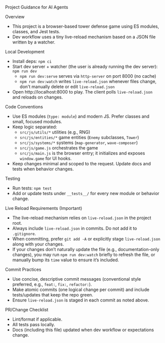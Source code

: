 Project Guidance for AI Agents

Overview
- This project is a browser-based tower defense game using ES modules, classes, and Jest tests.
- Dev workflow uses a tiny live-reload mechanism based on a JSON file written by a watcher.

Local Development
- Install deps: `npm ci`
- Start dev server + watcher (the user is already running the dev server): `npm run dev`
  - `npm run dev:serve` serves via `http-server` on port 8000 (no cache)
  - `npm run dev:watch` writes `live-reload.json` whenever files change, don't manually delete or edit `live-reload.json`
- Open http://localhost:8000 to play. The client polls `live-reload.json` and reloads on changes.

Code Conventions
- Use ES modules (`type: module`) and modern JS. Prefer classes and small, focused modules.
- Keep logic separated:
  - `src/js/utils/*` utilities (e.g., RNG)
  - `src/js/entities/*` game entities (`Enemy` subclasses, `Tower`)
  - `src/js/systems/*` systems (`map-generator`, `wave-composer`)
  - `src/js/game.js` orchestrates the game
  - `src/js/main.js` is the browser entry; it initializes and exposes `window.game` for UI hooks.
- Keep changes minimal and scoped to the request. Update docs and tests when behavior changes.

Testing
- Run tests: `npm test`
- Add or update tests under `__tests__/` for every new module or behavior change.

Live Reload Requirements (Important)
- The live-reload mechanism relies on `live-reload.json` in the project root.
- Always include `live-reload.json` in commits. Do not add it to `.gitignore`.
- When committing, prefer `git add -A` or explicitly stage `live-reload.json` along with your changes.
- If your changes don’t naturally update the file (e.g., documentation-only changes), you may run `npm run dev:watch` briefly to refresh the file, or manually bump its `time` value to ensure it’s included.

Commit Practices
- Use concise, descriptive commit messages (conventional style preferred, e.g., `feat:`, `fix:`, `refactor:`).
- Make atomic commits (one logical change per commit) and include tests/updates that keep the repo green.
- Ensure `live-reload.json` is staged in each commit as noted above.

PR/Change Checklist
- Lint/format if applicable.
- All tests pass locally.
- Docs (including this file) updated when dev workflow or expectations change.

